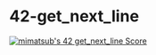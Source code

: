 # 42-get_next_line
[![mimatsub's 42 get_next_line Score](https://badge42.vercel.app/api/v2/cl407fng6007809l6cos305cl/project/2780453)](https://github.com/JaeSeoKim/badge42)
